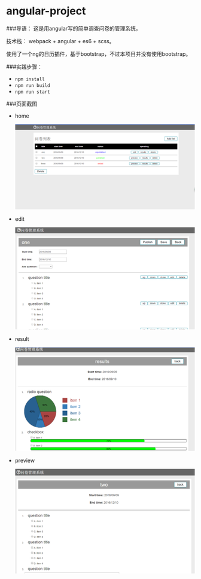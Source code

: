 # angular-project

###导语：
这是用angular写的简单调查问卷的管理系统，

技术栈： webpack + angular + es6 + scss。

使用了一个ng的日历插件，基于bootstrap，不过本项目并没有使用bootstrap。

###实践步骤：
* `npm install`
* `npm run build`
* `npm run start`

###页面截图
* home

  ![home](./screenshot/1.png)

* edit

  ![edit](./screenshot/2.png)

* result

  ![result](./screenshot/3.png)

* preview

  ![preview](./screenshot/4.png)